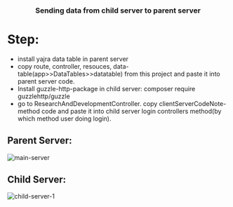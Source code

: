 <h3 align="center"> Sending data from child server to parent server </h3>

# Step:

* install yajra data table in parent server
* copy route, controller, resouces, data-table(app>>DataTables>>datatable) from this project and paste it into parent server code.
* Install guzzle-http-package in child server: composer require guzzlehttp/guzzle
* go to ResearchAndDevelopmentController. copy clientServerCodeNote-method code and paste it into child server login controllers method(by which method user doing login).
  

## Parent Server:
![main-server](https://github.com/Selim1710/One_Server_TO_Another_Data_Passing/assets/93088169/f7808cb3-f187-4c5b-b02e-09dc115ba867)

## Child Server:
![child-server-1](https://github.com/Selim1710/One_Server_TO_Another_Data_Passing/assets/93088169/4ead3799-8a90-43d2-bfb6-68dcbe24d32e)
